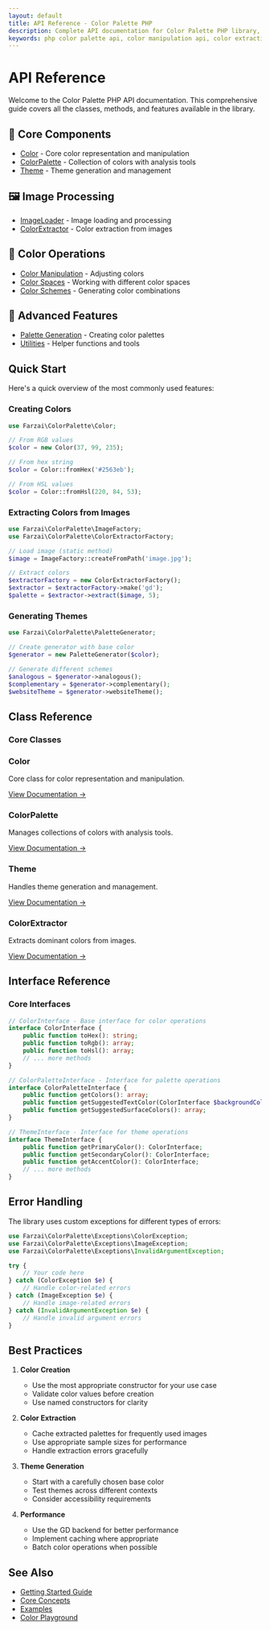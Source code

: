 ```yaml
---
layout: default
title: API Reference - Color Palette PHP
description: Complete API documentation for Color Palette PHP library, including color manipulation, extraction, and theme generation
keywords: php color palette api, color manipulation api, color extraction api, theme generation api
---
```


# API Reference

Welcome to the Color Palette PHP API documentation. This comprehensive guide covers all the classes, methods, and features available in the library.

<div class="api-overview">
  <div class="api-section">
    <h2>🎨 Core Components</h2>
    <ul>
      <li><a href="color">Color</a> - Core color representation and manipulation</li>
      <li><a href="color-palette">ColorPalette</a> - Collection of colors with analysis tools</li>
      <li><a href="theme">Theme</a> - Theme generation and management</li>
    </ul>
  </div>

  <div class="api-section">
    <h2>🖼️ Image Processing</h2>
    <ul>
      <li><a href="image-loader">ImageLoader</a> - Image loading and processing</li>
      <li><a href="color-extractor">ColorExtractor</a> - Color extraction from images</li>
    </ul>
  </div>

  <div class="api-section">
    <h2>🔧 Color Operations</h2>
    <ul>
      <li><a href="color-manipulation">Color Manipulation</a> - Adjusting colors</li>
      <li><a href="color-spaces">Color Spaces</a> - Working with different color spaces</li>
      <li><a href="color-schemes">Color Schemes</a> - Generating color combinations</li>
    </ul>
  </div>

  <div class="api-section">
    <h2>🎯 Advanced Features</h2>
    <ul>
      <li><a href="palette-generation">Palette Generation</a> - Creating color palettes</li>
      <li><a href="utilities">Utilities</a> - Helper functions and tools</li>
    </ul>
  </div>
</div>

## Quick Start

Here's a quick overview of the most commonly used features:

### Creating Colors

```php
use Farzai\ColorPalette\Color;

// From RGB values
$color = new Color(37, 99, 235);

// From hex string
$color = Color::fromHex('#2563eb');

// From HSL values
$color = Color::fromHsl(220, 84, 53);
```

### Extracting Colors from Images

```php
use Farzai\ColorPalette\ImageFactory;
use Farzai\ColorPalette\ColorExtractorFactory;

// Load image (static method)
$image = ImageFactory::createFromPath('image.jpg');

// Extract colors
$extractorFactory = new ColorExtractorFactory();
$extractor = $extractorFactory->make('gd');
$palette = $extractor->extract($image, 5);
```

### Generating Themes

```php
use Farzai\ColorPalette\PaletteGenerator;

// Create generator with base color
$generator = new PaletteGenerator($color);

// Generate different schemes
$analogous = $generator->analogous();
$complementary = $generator->complementary();
$websiteTheme = $generator->websiteTheme();
```

## Class Reference

### Core Classes

<div class="class-grid">
  <div class="class-card">
    <h3>Color</h3>
    <p>Core class for color representation and manipulation.</p>
    <a href="color" class="api-link">View Documentation →</a>
  </div>

  <div class="class-card">
    <h3>ColorPalette</h3>
    <p>Manages collections of colors with analysis tools.</p>
    <a href="color-palette" class="api-link">View Documentation →</a>
  </div>

  <div class="class-card">
    <h3>Theme</h3>
    <p>Handles theme generation and management.</p>
    <a href="theme" class="api-link">View Documentation →</a>
  </div>

  <div class="class-card">
    <h3>ColorExtractor</h3>
    <p>Extracts dominant colors from images.</p>
    <a href="color-extractor" class="api-link">View Documentation →</a>
  </div>
</div>

## Interface Reference

### Core Interfaces

```php
// ColorInterface - Base interface for color operations
interface ColorInterface {
    public function toHex(): string;
    public function toRgb(): array;
    public function toHsl(): array;
    // ... more methods
}

// ColorPaletteInterface - Interface for palette operations
interface ColorPaletteInterface {
    public function getColors(): array;
    public function getSuggestedTextColor(ColorInterface $backgroundColor): ColorInterface;
    public function getSuggestedSurfaceColors(): array;
}

// ThemeInterface - Interface for theme operations
interface ThemeInterface {
    public function getPrimaryColor(): ColorInterface;
    public function getSecondaryColor(): ColorInterface;
    public function getAccentColor(): ColorInterface;
    // ... more methods
}
```

## Error Handling

The library uses custom exceptions for different types of errors:

```php
use Farzai\ColorPalette\Exceptions\ColorException;
use Farzai\ColorPalette\Exceptions\ImageException;
use Farzai\ColorPalette\Exceptions\InvalidArgumentException;

try {
    // Your code here
} catch (ColorException $e) {
    // Handle color-related errors
} catch (ImageException $e) {
    // Handle image-related errors
} catch (InvalidArgumentException $e) {
    // Handle invalid argument errors
}
```

## Best Practices

1. **Color Creation**
   - Use the most appropriate constructor for your use case
   - Validate color values before creation
   - Use named constructors for clarity

2. **Color Extraction**
   - Cache extracted palettes for frequently used images
   - Use appropriate sample sizes for performance
   - Handle extraction errors gracefully

3. **Theme Generation**
   - Start with a carefully chosen base color
   - Test themes across different contexts
   - Consider accessibility requirements

4. **Performance**
   - Use the GD backend for better performance
   - Implement caching where appropriate
   - Batch color operations when possible

## See Also

- [Getting Started Guide](../getting-started)
- [Core Concepts](../core-concepts)
- [Examples](../examples/)
- [Color Playground](../playground)